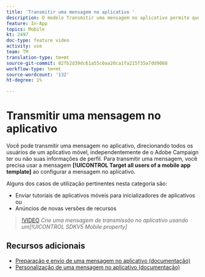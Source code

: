 ```yaml
---
title: 'Transmitir uma mensagem no aplicativo '
description: O modelo Transmitir uma mensagem no aplicativo permite que você público alvo todos os usuários do aplicativo móvel com o Adobe Campaign Standard (ACS)
feature: In-App
topics: Mobile
kt: 2497
doc-type: feature video
activity: use
team: TM
translation-type: tm+mt
source-git-commit: 82fb2d39dc61a55c0aa20ca1fa215f35a7dd9088
workflow-type: tm+mt
source-wordcount: '132'
ht-degree: 1%

---
```



# Transmitir uma mensagem no aplicativo

Você pode transmitir uma mensagem no aplicativo, direcionando todos os usuários de um aplicativo móvel, independentemente de o Adobe Campaign ter ou não suas informações de perfil. Para transmitir uma mensagem, você precisa usar a mensagem **[!UICONTROL Target all users of a mobile app template]** ao configurar a mensagem no aplicativo.

Alguns dos casos de utilização pertinentes nesta categoria são:

* Enviar tutoriais de aplicativos móveis para inicializadores de aplicativos ou
* Anúncios de novas versões de recursos

>[!VIDEO](https://video.tv.adobe.com/v/26199?quality=12)
*Crie uma mensagem de transmissão no aplicativo usando um[!UICONTROL SDKV5 Mobile property]*

## Recursos adicionais

* [Preparação e envio de uma mensagem no aplicativo (documentação)](https://docs.adobe.com/content/help/en/campaign-standard/using/communication-channels/in-app-messaging/preparing-and-sending-an-in-app-message.html)
* [Personalização de uma mensagem no aplicativo (documentação)](https://docs.adobe.com/content/help/en/campaign-standard/using/communication-channels/in-app-messaging/customizing-an-in-app-message.html)
